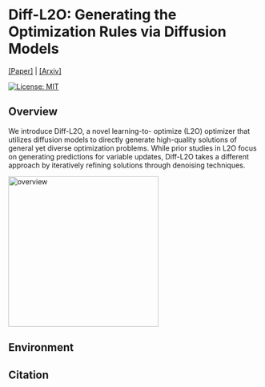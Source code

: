 # Diff-L2O: Generating the Optimization Rules via Diffusion Models
[[Paper]]() | [[Arxiv]]()

[![License: MIT](https://img.shields.io/badge/License-MIT-green.svg)](https://opensource.org/licenses/MIT)

## Overview
We introduce Diff-L2O, a novel learning-to-
optimize (L2O) optimizer that utilizes diffusion
models to directly generate high-quality solutions
of general yet diverse optimization problems.
While prior studies in L2O focus on generating
predictions for variable updates, Diff-L2O
takes a different approach by iteratively refining
solutions through denoising techniques.

<img src= "https://github.com/SaikoRyan/Diffusion-L2O/assets/12846405/c00d8bb3-1f6e-4555-b6d0-208e7609706c" alt="overview" width="300" height="300">

## Environment

## Citation
